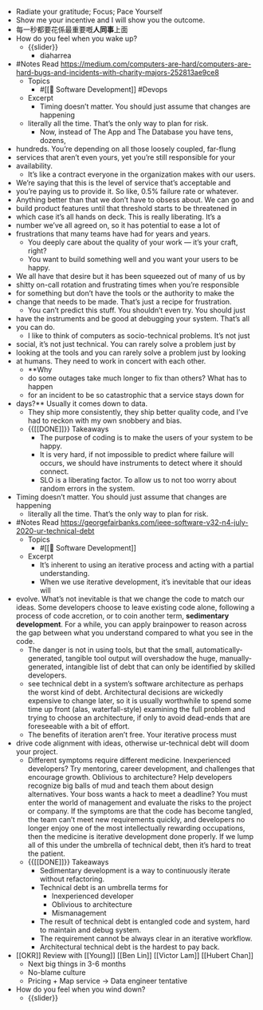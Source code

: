 - Radiate your gratitude; Focus; Pace Yourself
- Show me your incentive and I will show you the outcome.
- 每一秒都要花係最重要嘅**人同事**上面
- How do you feel when you wake up?
    - {{slider}}
        - diaharrea
- #Notes Read https://medium.com/computers-are-hard/computers-are-hard-bugs-and-incidents-with-charity-majors-252813ae9ce8 
    - Topics
        - #[[🔢 Software Development]] #Devops
    - Excerpt
        - Timing doesn’t matter. You should just assume that changes are happening
    - literally all the time. That’s the only way to plan for risk.
        - Now, instead of The App and The Database you have tens, dozens, 
- hundreds. You’re depending on all those loosely coupled, far-flung 
- services that aren’t even yours, yet you’re still responsible for your 
- availability.
    - It’s like a contract everyone in the organization makes with our users. 
- We’re saying that this is the level of service that’s acceptable and 
- you’re paying us to provide it. So like, 0.5% failure rate or whatever. 
- Anything better than that we don’t have to obsess about. We can go and 
- build product features until that threshold starts to be threatened in 
- which case it’s all hands on deck. This is really liberating. It’s a 
- number we’ve all agreed on, so it has potential to ease a lot of 
- frustrations that many teams have had for years and years.
    - You deeply care about the quality of your work — it’s your craft, right?
    - You want to build something well and you want your users to be happy. 
- We all have that desire but it has been squeezed out of many of us by 
- shitty on-call rotation and frustrating times when you’re responsible 
- for something but don’t have the tools or the authority to make the 
- change that needs to be made. That’s just a recipe for frustration.
    - You can’t predict this stuff. You shouldn’t even try. You should just 
- have the instruments and be good at debugging your system. That’s all 
- you can do.
    - I like to think of computers as socio-technical problems. It’s not just 
- social, it’s not just technical. You can rarely solve a problem just by 
- looking at the tools and you can rarely solve a problem just by looking 
- at humans. They need to work in concert with each other.
    - **Why
    - do some outages take much longer to fix than others? What has to happen
    - for an incident to be so catastrophic that a service stays down for 
- days?** Usually it comes down to data.
    - They ship more consistently, they ship better quality code, and I’ve had to reckon with my own snobbery and bias.
    - {{[[DONE]]}}  Takeaways 
        - The purpose of coding is to make the users of your system to be happy.
        - It is very hard, if not impossible to predict where failure will occurs, we should have instruments to detect where it should connect.
        - SLO is a liberating factor. To allow us to not too worry about random errors in the system.
- Timing doesn’t matter. You should just assume that changes are happening
    - literally all the time. That’s the only way to plan for risk.
- #Notes Read https://georgefairbanks.com/ieee-software-v32-n4-july-2020-ur-technical-debt 
    - Topics
        - #[[🔢 Software Development]]
    - Excerpt
        - It’s inherent to using an iterative process and acting with a partial understanding.
        - When we use iterative development, it’s inevitable that our ideas will 
- evolve.  What’s not inevitable is that we change the code to match our ideas.  Some developers choose to leave existing code alone, following a process of code accretion, or to coin another term, __sedimentary development__.  For a while, you can apply brainpower to reason across the gap between what you understand compared to what you see in the code.
    - The danger is not in using tools, but that the small, automatically-generated, tangible tool output will overshadow the huge, manually-generated, intangible list of debt that can only be identified by skilled developers.
    - see technical debt in a system’s software architecture as perhaps the worst kind of debt.  Architectural decisions are wickedly expensive to change later, so it is usually worthwhile to spend some time up front (alas, waterfall-style) examining the full problem and trying to choose an architecture, if only to avoid dead-ends that are foreseeable with a bit of effort.
    - The benefits of iteration aren’t free.  Your iterative process must 
- drive code alignment with ideas, otherwise ur-technical debt will doom your project.
    - Different symptoms require different medicine. Inexperienced developers? Try mentoring, career development, and challenges that encourage growth. Oblivious to architecture? Help developers recognize big balls of mud and teach them about design alternatives. Your boss wants a hack to meet a deadline? You must enter the world of management and evaluate the risks to the project or company. If the symptoms are that the code has become tangled, the team can’t meet new requirements quickly, and developers no longer enjoy one of the most intellectually rewarding occupations, then the medicine is iterative development done properly. If we lump all of this under the umbrella of technical debt, then it’s hard to treat the patient.
    - {{[[DONE]]}}  Takeaways
        - Sedimentary development is a way to continuously iterate without refactoring.
        - Technical debt is an umbrella terms for
            - Inexperienced developer
            - Oblivious to architecture
            - Mismanagement
        - The result of technical debt is entangled code and system, hard to maintain and debug system.
        - The requirement cannot be always clear in an iterative workflow.
        - Architectural technical debt is the hardest to pay back.
- [[OKR]] Review with [[Young]] [[Ben Lin]] [[Victor Lam]] [[Hubert Chan]]
    - Next big things in 3-6 months
    - No-blame culture
    - Pricing + Map service -> Data engineer tentative
- How do you feel when you wind down?
    - {{slider}}
